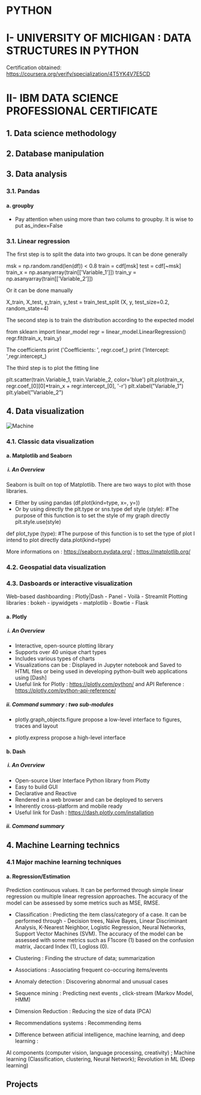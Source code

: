 # PYTHON

# I- UNIVERSITY OF MICHIGAN : DATA STRUCTURES IN PYTHON

Certification obtained: https://coursera.org/verify/specialization/4T5YK4V7E5CD
# II- IBM DATA SCIENCE PROFESSIONAL CERTIFICATE

## 1. Data science methodology

## 2. Database manipulation 

## 3. Data analysis
### 3.1. Pandas
#### a. groupby 
- Pay attention when using more than two colums to groupby. It is wise to put as_index=False


### 3.1. Linear regression
The first step is to split the data into two groups.
It can be done generally

msk = np.random.rand(len(df)) < 0.8
train = cdf[msk]
test = cdf[~msk]
train_x = np.asanyarray(train[['Variable_1']])
train_y = np.asanyarray(train[['Variable_2']])

Or it can be done manually

X_train, X_test, y_train, y_test = train_test_split (X, y, test_size=0.2, random_state=4)

The second step is to train the distribution according to the expected model

from sklearn import linear_model
regr = linear_model.LinearRegression()
regr.fit(train_x, train_y)

The coefficients
print ('Coefficients: ', regr.coef_)
print ('Intercept: ',regr.intercept_)

The third step is to plot the fitting line

plt.scatter(train.Variable_1, train.Variable_2,  color='blue')
plt.plot(train_x, regr.coef_[0][0]*train_x + regr.intercept_[0], '-r')
plt.xlabel("Variable_1")
plt.ylabel("Variable_2")

## 4. Data visualization 
![Machine](https://github.com/August-kinglo/Python/assets/113606354/29a2a9c5-f77d-4033-89bd-8b52d135ff27)

### 4.1. Classic data visualization

#### a. Matplotlib and Seaborn 
#####  i. An Overview
Seaborn is built on top of Matplotlib. There are two ways to plot with those libraries. 
- Either by using pandas (df.plot(kind=type, x=, y=))
- Or by using directly the plt.type or sns.type
def style (style):
#The purpose of this function is to set the style of my graph directly
plt.style.use(style)

def plot_type (type):
#The purpose of this function is to set the type of plot I intend to plot directly
data.plot(kind=type)

More informations on : https://seaborn.pydata.org/ ; https://matplotlib.org/ 

### 4.2. Geospatial data visualization

### 4.3. Dasboards or interactive visualization
Web-based dashboarding : Plotly|Dash - Panel - Voilà - Streamlit
Plotting libraries : bokeh - ipywidgets - matplotlib - Bowtie - Flask

#### a. Plotly
#####  i. An Overview
- Interactive, open-source plotting library
- Supports over 40 unique chart types
- Includes various types of charts
- Visualizations can be :
    Displayed in Jupyter notebook and Saved to HTML files or being used in developing python-built web applications using [Dash]
- Useful link for Plotly : https://plotly.com/python/ and API Reference : https://plotly.com/python-api-reference/
##### ii. Command summary : two sub-modules
- plotly.graph_objects.figure propose a low-level interface to figures, traces and layout
  
- plotly.express propose a high-level interface
  
#### b. Dash 
#####  i. An Overview

- Open-source User Interface Python library from Plotty
- Easy to build GUI
- Declarative and Reactive
- Rendered in a web browser and can be deployed to servers
- Inherently cross-platform and mobile ready
- Useful link for Dash : https://dash.plotly.com/installation

##### ii. Command summary

## 4. Machine Learning technics
### 4.1 Major machine learning techniques

#### a. Regression/Estimation
Prediction continuous values. It can be performed through simple linear regression ou multiple linear regression approaches.
The accuracy of the model can be assessed by some metrics such as MSE, RMSE.

- Classification :
Predicting the item class/category of a case. It can be performed through - Decision trees, Naïve Bayes, Linear Discriminant Analysis, K-Nearest Neighbor, Logistic Regression, Neural Networks, Support Vector Machines (SVM).
The accuracy of the model can be assessed with some metrics such as F1score (1) based on the confusion matrix, Jaccard Index (1), Logloss (0).

- Clustering :
Finding the structure of data; summarization
- Associations :
Associating frequent co-occuring items/events
- Anomaly detection :
Discovering abnormal and unusual cases
- Sequence mining :
Predicting next events , click-stream (Markov Model, HMM)
- Dimension Reduction :
Reducing the size of data (PCA)
- Recommendations systems :
Recommending items
- Difference between atificial intelligence, machine learning, and deep learning :
      
AI components (computer vision, language processing, creativity) ; Machine learning (Classification, clustering, Neural Network); Revolution in ML (Deep learning)

## Projects
